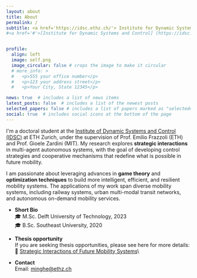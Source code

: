 ```yaml
---
layout: about
title: About
permalink: /
subtitle: <a href='https://idsc.ethz.ch/'> Institute for Dynamic Systems and Control</a>, ETH Zürich, Switzerland 
#<a href='#'>[Institute for Dynamic Systems and Control] (https://idsc.ethz.ch/)</a>, ETH Zürich, Switzerland


profile:
  align: left
  image: self.png
  image_circular: false # crops the image to make it circular
  # more_info: >
  #   <p>555 your office number</p>
  #   <p>123 your address street</p>
  #   <p>Your City, State 12345</p>

news: true  # includes a list of news items
latest_posts: false  # includes a list of the newest posts
selected_papers: false # includes a list of papers marked as "selected={true}"
social: true  # includes social icons at the bottom of the page
---
```


I'm a doctoral student at the [Institute of Dynamic Systems and Control (IDSC)](https://idsc.ethz.ch/research-frazzoli.html) at ETH Zurich,  under the supervision of Prof. Emilio Frazzoli (ETH) and Prof. Gioele Zardini (MIT).
My research explores **strategic interactions** in multi-agent autonomous systems, with the goal of developing control strategies and cooperative mechanisms that redefine what is possible in future mobility. 

I am passionate about leveraging advances in **game theory** and **optimization techniques** to build more intelligent, efficient, and resilient mobility systems. The applications of my work span diverse mobility systems, including railway systems, urban multi-modal transit networks, and autonomous on-demand mobility services.

- **Short Bio**  <br>
🎓 M.Sc. Delft University of Technology, 2023  <br>
🎓 B.Sc. Southeast University, 2020

- **Thesis opportunity**<br>
 If you are seeking thesis opportunities, please see here for more details:<br>
 :mag_right: [Strategic Interactions of Future Mobility Systems](https://sirop.org/app/c62b4682-d2f1-460b-969c-6b739c36e6ea?_s=TwYdU2RY4vlQor-1&_k=TWKCQtaf6fBs5Xu6&4)\


- **Contact** <br>
 Email: minghe@ethz.ch
